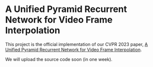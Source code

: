 # A Unified Pyramid Recurrent Network for Video Frame Interpolation

This project is the official implementation of our CVPR 2023 paper, [A Unified Pyramid Recurrent Network for Video Frame Interpolation](https://arxiv.org/abs/2211.03456).

We will upload the source code soon (in one week).
